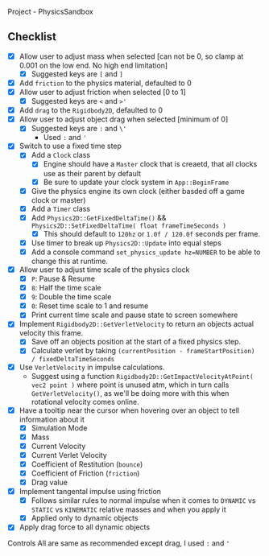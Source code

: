 Project - PhysicsSandbox

## Checklist
- [x] Allow user to adjust mass when selected [can not be 0, so clamp at 0.001 on the low end.  No high end limitation]
    - [x] Suggested keys are `[` and `]`
- [x] Add `friction` to the physics material, defaulted to 0
- [x] Allow user to adjust friction when selected [0 to 1]
    - [x] Suggested keys are `<` and `>'`
- [x] Add `drag` to the `Rigidbody2D`, defaulted to 0
- [x] Allow user to adjust object drag when selected [minimum of 0]
    - [x] Suggested keys are `:` and `\'` 
        - Used `:` and `'`
- [x] Switch to use a fixed time step
    - [x] Add a `Clock` class
        - [x] Engine should have a `Master` clock that is creaetd, that all clocks use as their parent by default
        - [x] Be sure to update your clock system in `App::BeginFrame`
    - [x] Give the physics engine its own clock (either basded off a game clock or master)
    - [x] Add a `Timer` class
    - [x] Add `Physics2D::GetFixedDeltaTime()` && `Physics2D::SetFixedDeltaTime( float frameTimeSeconds )`
        - [x] This should default to `120hz` or `1.0f / 120.0f` seconds per frame. 
    - [x] Use timer to break up `Physics2D::Update` into equal steps
    - [x] Add a console command `set_physics_update hz=NUMBER` to be able to change this at runtime.
- [x] Allow user to adjust time scale of the physics clock
    - [x] `P`: Pause & Resume
    - [x] `8`: Half the time scale
    - [x] `9`: Double the time scale
    - [x] `0`: Reset time scale to 1 and resume
    - [x] Print current time scale and pause state to screen somewhere
- [x] Implement `Rigidbody2D::GetVerletVelocity` to return an objects actual velocity this frame. 
    - [x] Save off an objects position at the start of a fixed physics step.
    - [x] Calculate verlet by taking `(currentPosition - frameStartPosition) / fixedDeltaTimeSeconds`
- [x] Use `VerletVelocity` in impulse calculations. 
    - Suggest using a function `Rigidbody2D::GetImpactVelocityAtPoint( vec2 point )` where point is unused atm, which 
      in turn calls `GetVerletVelocity()`, as we'll be doing more with this when rotational velocity comes online. 
- [x] Have a tooltip near the cursor when hovering over an object to tell information about it
    - [x] Simulation Mode
    - [x] Mass
    - [x] Current Velocity
    - [x] Current Verlet Velocity
    - [x] Coefficient of Restitution (`bounce`)
    - [x] Coefficient of Friction (`friction`)
    - [x] Drag value
- [x] Implement tangental impulse using friction 
    - [x] Follows similar rules to normal impulse when it comes to `DYNAMIC` vs `STATIC` vs `KINEMATIC` relative masses and when you apply it
    - [x] Applied only to dynamic objects
- [x] Apply drag force to all dynamic objects

Controls
All are same as recommended except drag, I used `:` and `'`
